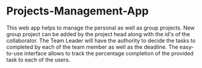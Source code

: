 # Projects-Management-App
This web app helps to manage the personal as well as group projects.
New group project can be added by the project head along with the id's of the collaborator. The Team Leader will have the authority to decide the tasks to completed by each of the team member as well as the deadline.
The easy-to-use interface allows to track the percentage completion of the provided task to each of the users.
